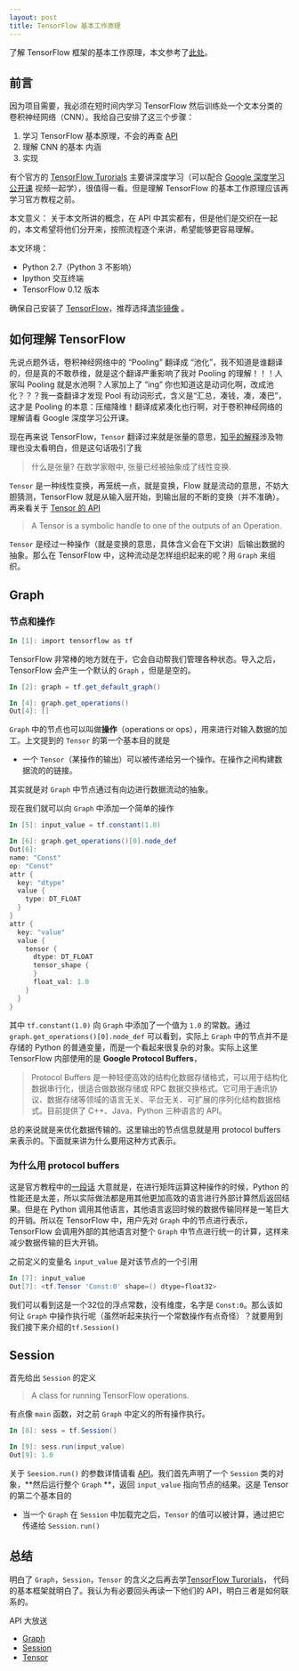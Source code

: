 ```yaml
---
layout: post
title: TensorFlow 基本工作原理
---
```




了解 TensorFlow 框架的基本工作原理，本文参考了[此处](https://www.oreilly.com/learning/hello-tensorflow)。

## 前言

因为项目需要，我必须在短时间内学习 TensorFlow 然后训练处一个文本分类的卷积神经网络（CNN）。我给自己安排了这三个步骤：

1. 学习 TensorFlow 基本原理，不会的再查 [API](https://www.tensorflow.org/api_docs/)
2. 理解 CNN 的基本 内涵
3. 实现

有个官方的 [TensorFlow Turorials](https://www.tensorflow.org/tutorials/) 主要讲深度学习（可以配合 [Google 深度学习公开课](https://classroom.udacity.com/courses/ud730/lessons/6370362152/concepts/63798118150923#) 视频一起学），很值得一看。但是理解 TensorFlow 的基本工作原理应该再学习官方教程之前。

本文意义：
关于本文所讲的概念，在 API 中其实都有，但是他们是交织在一起的，本文希望将他们分开来，按照流程逐个来讲，希望能够更容易理解。

本文环境：

+ Python 2.7（Python 3 不影响）
+ Ipython 交互终端
+ TensorFlow 0.12 版本

确保自己安装了 [TensorFlow](https://www.tensorflow.org/get_started/os_setup)，推荐选择[清华镜像](https://mirrors.tuna.tsinghua.edu.cn/help/tensorflow/) 。

## 如何理解 TensorFlow

先说点题外话，卷积神经网络中的 “Pooling” 翻译成 “池化”，我不知道是谁翻译的，但是真的不敢恭维，就是这个翻译严重影响了我对 Pooling 的理解！！！人家叫 Pooling 就是水池啊？人家加上了 “ing” 你也知道这是动词化啊，改成池化？？？我一查翻译才发现 Pool 有动词形式，含义是“汇总，凑钱，凑，凑巴”，这才是 Pooling 的本意：压缩降维！翻译成紧凑化也行啊，对于卷积神经网络的理解请看 Google 深度学习公开课。

现在再来说 TensorFlow，`Tensor` 翻译过来就是张量的意思，[知乎的解释](https://www.zhihu.com/question/20695804)涉及物理也没太看明白，但是这句话吸引了我

> 什么是张量? 在数学家眼中, 张量已经被抽象成了线性变换. 

`Tensor` 是一种线性变换，再笼统一点，就是变换，Flow 就是流动的意思，不妨大胆猜测，TensorFlow 就是从输入层开始，到输出层的不断的变换（并不准确）。再来看关于 [Tensor 的 API](https://www.tensorflow.org/api_docs/python/framework/core_graph_data_structures#Tensor)

> A Tensor is a symbolic handle to one of the outputs of an Operation. 

`Tensor` 是经过一种操作（就是变换的意思，具体含义会在下文讲）后输出数据的抽象。那么在 TensorFlow 中，这种流动是怎样组织起来的呢？用 `Graph` 来组织。

## Graph

### 节点和操作

```powershell
In [1]: import tensorflow as tf
```
TensorFlow 非常棒的地方就在于，它会自动帮我们管理各种状态。导入之后，TensorFlow 会产生一个默认的 `Graph` ，但是是空的。

```powershell
In [2]: graph = tf.get_default_graph()

In [4]: graph.get_operations()
Out[4]: []
```

 `Graph` 中的节点也可以叫做**操作**（operations or ops），用来进行对输入数据的加工。上文提到的 `Tensor` 的第一个基本目的就是

+ 一个 `Tensor`（某操作的输出）可以被传递给另一个操作。在操作之间构建数据流的的链接。

其实就是对 `Graph` 中节点通过有向边进行数据流动的抽象。

现在我们就可以向 `Graph` 中添加一个简单的操作

```powershell
In [5]: input_value = tf.constant(1.0)

In [6]: graph.get_operations()[0].node_def
Out[6]:
name: "Const"
op: "Const"
attr {
  key: "dtype"
  value {
    type: DT_FLOAT
  }
}
attr {
  key: "value"
  value {
    tensor {
      dtype: DT_FLOAT
      tensor_shape {
      }
      float_val: 1.0
    }
  }
}
```

其中 `tf.constant(1.0)` 向 `Graph` 中添加了一个值为 `1.0` 的常数。通过`graph.get_operations()[0].node_def` 可以看到，实际上 `Graph` 中的节点并不是存储的 Python 的普通变量，而是一个看起来很复杂的对象。实际上这里 TensorFlow 内部使用的是 **Google Protocol Buffers**，

> Protocol Buffers 是一种轻便高效的结构化数据存储格式，可以用于结构化数据串行化，很适合做数据存储或 RPC 数据交换格式。它可用于通讯协议、数据存储等领域的语言无关、平台无关、可扩展的序列化结构数据格式。目前提供了 C++、Java、Python 三种语言的 API。

总的来说就是来优化数据传输的。这里输出的节点信息就是用 protocol buffers 来表示的。下面就来讲为什么要用这种方式表示。

### 为什么用 protocol buffers

这是官方教程中的[一段话](https://www.tensorflow.org/tutorials/mnist/pros/#deep-mnist-for-experts#computation_graph) 大意就是，在进行矩阵运算这种操作的时候，Python 的性能还是太差，所以实际做法都是用其他更加高效的语言进行外部计算然后返回结果。但是在 Python 调用其他语言，其他语言返回时候的数据传输同样是一笔巨大的开销。所以在 TensorFlow 中，用户先对 `Graph` 中的节点进行表示，TensorFlow 会调用外部的其他语言对整个 `Graph` 中节点进行统一的计算，这样来减少数据传输的巨大开销。

之前定义的变量名 `input_value` 是对该节点的一个引用

```powershell
In [7]: input_value
Out[7]: <tf.Tensor 'Const:0' shape=() dtype=float32>
```

我们可以看到这是一个32位的浮点常数，没有维度，名字是 `Const:0`。那么该如何让 `Graph` 中操作执行呢（虽然听起来执行一个常数操作有点奇怪）？就要用到我们接下来介绍的`tf.Session()`

## Session

首先给出 `Session` 的定义

> A class for running TensorFlow operations.

有点像 `main` 函数，对之前 `Graph` 中定义的所有操作执行。

```powershell
In [8]: sess = tf.Session()

In [9]: sess.run(input_value)
Out[9]: 1.0
```
关于 `Seesion.run()` 的参数详情请看 [API](https://www.tensorflow.org/api_docs/python/client/session_management#Session.run)。我们首先声明了一个 `Session` 类的对象，**然后运行整个 `Graph` **，返回 `input_value` 指向节点的结果。这是 Tensor 的第二个基本目的

+ 当一个 `Graph` 在 `Session` 中加载完之后，`Tensor` 的值可以被计算，通过把它传递给 `Session.run()`

## 总结

明白了 `Graph`，`Session`，`Tensor` 的含义之后再去学[TensorFlow Turorials](https://www.tensorflow.org/tutorials/)， 代码的基本框架就明白了。我认为有必要回头再读一下他们的 API，明白三者是如何联系的。

API 大放送

+ [Graph](https://www.tensorflow.org/versions/r0.11/api_docs/python/framework/core_graph_data_structures#Graph)
+ [Session](https://www.tensorflow.org/api_docs/python/client/session_management#Session)
+ [Tensor](https://www.tensorflow.org/api_docs/python/framework/core_graph_data_structures#Tensor)










